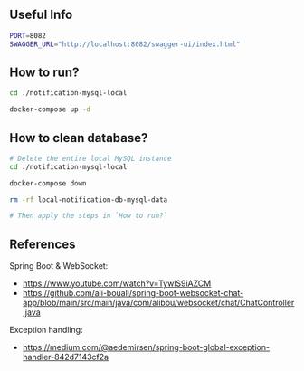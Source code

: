 ## Useful Info

```bash
PORT=8082
SWAGGER_URL="http://localhost:8082/swagger-ui/index.html"
```

## How to run?

```bash
cd ./notification-mysql-local

docker-compose up -d
```

## How to clean database?

```bash
# Delete the entire local MySQL instance
cd ./notification-mysql-local

docker-compose down

rm -rf local-notification-db-mysql-data

# Then apply the steps in `How to run?`
```

## References

Spring Boot & WebSocket:
- https://www.youtube.com/watch?v=TywlS9iAZCM
- https://github.com/ali-bouali/spring-boot-websocket-chat-app/blob/main/src/main/java/com/alibou/websocket/chat/ChatController.java

Exception handling: 
- https://medium.com/@aedemirsen/spring-boot-global-exception-handler-842d7143cf2a

